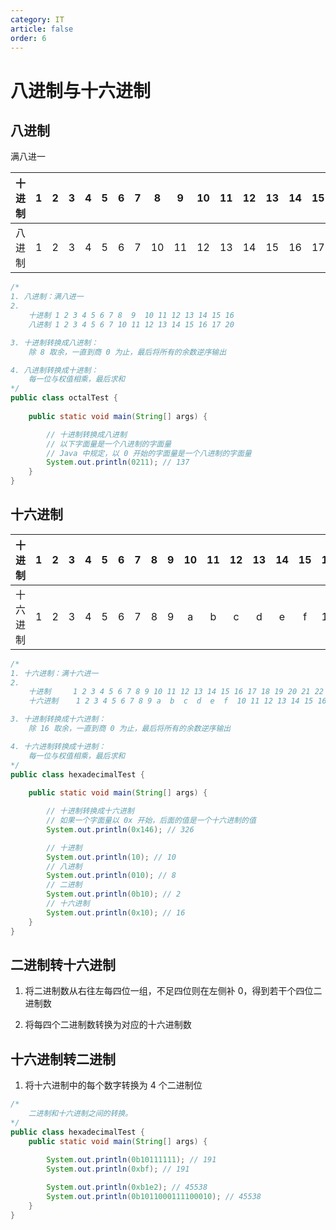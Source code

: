 ```yaml
---
category: IT
article: false
order: 6
---
```


# 八进制与十六进制

## 八进制

满八进一

| 十进制 | 1 | 2 | 3 | 4 | 5 | 6 | 7 | 8  | 9  | 10 | 11 | 12 | 13 | 14 | 15 | 16 |
|:---:|:-:|:-:|:-:|:-:|:-:|:-:|:-:|:--:|:--:|:--:|:--:|:--:|:--:|:--:|:--:|:--:|
| 八进制 | 1 | 2 | 3 | 4 | 5 | 6 | 7 | 10 | 11 | 12 | 13 | 14 | 15 | 16 | 17 | 20 |

```java
/*
1. 八进制：满八进一
2. 
	十进制 1 2 3 4 5 6 7 8  9  10 11 12 13 14 15 16
	八进制 1 2 3 4 5 6 7 10 11 12 13 14 15 16 17 20

3. 十进制转换成八进制：
	除 8 取余，一直到商 0 为止，最后将所有的余数逆序输出

4. 八进制转换成十进制：
	每一位与权值相乘，最后求和
*/
public class octalTest {
    
    public static void main(String[] args) {

        // 十进制转换成八进制
        // 以下字面量是一个八进制的字面量
        // Java 中规定，以 0 开始的字面量是一个八进制的字面量
        System.out.println(0211); // 137
    }
}
```

## 十六进制

| 十进制  | 1 | 2 | 3 | 4 | 5 | 6 | 7 | 8 | 9 | 10 | 11 | 12 | 13 | 14 | 15 | 16 | 17 | 18 | 19 | 20 | 21 | 22 | 23 | 24 | 25 | 26 | 27 | 28 | 29 | 30 | 31 | 32 |
|:----:|:-:|:-:|:-:|:-:|:-:|:-:|:-:|:-:|:-:|:--:|:--:|:--:|:--:|:--:|:--:|:--:|:--:|:--:|:--:|:--:|:--:|:--:|:--:|:--:|:--:|:--:|:--:|:--:|:--:|:--:|:--:|:--:|
| 十六进制 | 1 | 2 | 3 | 4 | 5 | 6 | 7 | 8 | 9 | a  | b  | c  | d  | e  | f  | 10 | 11 | 12 | 13 | 14 | 15 | 16 | 17 | 18 | 19 | 1a | 1b | 1c | 1d | 1e | 1f | 20 |

```java
/*
1. 十六进制：满十六进一
2. 
	十进制		1 2 3 4 5 6 7 8 9 10 11 12 13 14 15 16 17 18 19 20 21 22 23 24 25 26 27 28 29 30 31 32
	十六进制	1 2 3 4 5 6 7 8 9 a  b  c  d  e  f  10 11 12 13 14 15 16 17 18 19 1a 1b 1c 1d 1e 1f 20

3. 十进制转换成十六进制：
	除 16 取余，一直到商 0 为止，最后将所有的余数逆序输出

4. 十六进制转换成十进制：
	每一位与权值相乘，最后求和
*/
public class hexadecimalTest {
    
    public static void main(String[] args) {

        // 十进制转换成十六进制
        // 如果一个字面量以 0x 开始，后面的值是一个十六进制的值
        System.out.println(0x146); // 326

        // 十进制
        System.out.println(10); // 10
        // 八进制
        System.out.println(010); // 8
        // 二进制
        System.out.println(0b10); // 2
        // 十六进制
        System.out.println(0x10); // 16
    }
}
```

## 二进制转十六进制

1. 将二进制数从右往左每四位一组，不足四位则在左侧补 0，得到若干个四位二进制数

2. 将每四个二进制数转换为对应的十六进制数

## 十六进制转二进制

1. 将十六进制中的每个数字转换为 4 个二进制位

```java
/*
	二进制和十六进制之间的转换。
*/
public class hexadecimalTest {
    public static void main(String[] args) {
        
        System.out.println(0b10111111); // 191 
        System.out.println(0xbf); // 191

        System.out.println(0xb1e2); // 45538
        System.out.println(0b1011000111100010); // 45538
    }
}
```